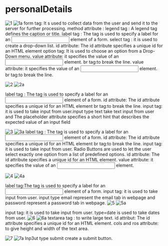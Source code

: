 # personalDetails
![1](https://github.com/trishaDas13/personalDetails/assets/126088849/2d4521ae-3bca-41e7-891f-1954f19a9855)
![1a](https://github.com/trishaDas13/personalDetails/assets/126088849/d15bede7-a704-4264-b189-fbad79690632)
form tag: It s used to collect data from the user and send it to the server for further processing. 
method attribute :
legend tag :  A legend tag defines the caption or title.
label tag : The <label> tag is used to specify a label for an <input> element of a form.
select tag : it is used to create a drop-down list.
id attribute: The id attribute specifies a unique id for an HTML element
option tag: It is used to choose an option from a Drop-Down menu.
value attribute: it specifies the value of an <input> element. 
br tag:to break the line.
value attribute: it specifies the value of an <input> element. 
br tag:to break the line.

![2](https://github.com/trishaDas13/personalDetails/assets/126088849/d3170bac-a88f-47d7-aa40-93e5d234bb80)
![2a](https://github.com/trishaDas13/personalDetails/assets/126088849/6853b983-4678-466a-8f73-aad3525d9d26)

label tag : The <label> tag is used to specify a label for an <input> element of a form.
id attribute: The id attribute specifies a unique id for an HTML element
br tag:to break the line.
input tag: it is used to take input from user.input type text take text input from user and The placeholder attribute specifies a short hint that describes the expected value of an input field

![3](https://github.com/trishaDas13/personalDetails/assets/126088849/13b32984-089e-46d6-9b49-c51ece407654)
![3a](https://github.com/trishaDas13/personalDetails/assets/126088849/d5bfa83f-01ab-403e-bbcf-c501842eaa6f)
label tag : The <label> tag is used to specify a label for an <input> element of a form.
id attribute: The id attribute specifies a unique id for an HTML element
br tag:to break the line.
input tag: it is used to take input from user. Radio Buttons are used to let the user select exactly one option from a list of predefined options.
id attribute: The id attribute specifies a unique id for an HTML element.
value attribute: it specifies the value of an <input> element. 

![4](https://github.com/trishaDas13/personalDetails/assets/126088849/ce36ebdd-f540-4e97-ae02-4466246fa549)
![4a](https://github.com/trishaDas13/personalDetails/assets/126088849/96d357b1-1f8f-4d8c-b337-9b7cc77d1392)

label tag:The <label> tag is used to specify a label for an <input> element of a form.
input tag: it is used to take input from user. input type email represent the email tab in webpage and password represent a password tab in webpage. 
![5](https://github.com/trishaDas13/personalDetails/assets/126088849/67538af6-c1dd-4289-b383-10c754db3b85)
![5a](https://github.com/trishaDas13/personalDetails/assets/126088849/3fd79135-b98f-491b-a2e7-717f50296753)

input tag: it is used to take input from user. type=date is used to take dates from user. 
![6](https://github.com/trishaDas13/personalDetails/assets/126088849/9d61446e-6429-46a7-9462-19a1b5930ace)
![6a](https://github.com/trishaDas13/personalDetails/assets/126088849/271f3056-bb06-4624-8aa0-ae5f9283c1a8)
textarea tag : to write large text.
id attribut: The id attribute specifies a unique id for an HTML element.
cols and ros attribute: to give height and width of the text area.

![7](https://github.com/trishaDas13/personalDetails/assets/126088849/0a0d63a0-fcf9-4dfa-a569-98effc0e875a)
![7a](https://github.com/trishaDas13/personalDetails/assets/126088849/41f0c503-6585-4774-80f0-8f06f0f2d5cd)
Inp3ut type submit create a submit button.
